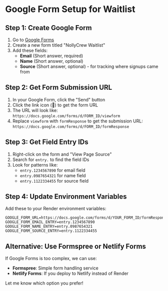 # Google Form Setup for Waitlist

## Step 1: Create Google Form
1. Go to [Google Forms](https://forms.google.com)
2. Create a new form titled "NollyCrew Waitlist"
3. Add these fields:
   - **Email** (Short answer, required)
   - **Name** (Short answer, optional)
   - **Source** (Short answer, optional) - for tracking where signups came from

## Step 2: Get Form Submission URL
1. In your Google Form, click the "Send" button
2. Click the link icon (🔗) to get the form URL
3. The URL will look like: `https://docs.google.com/forms/d/FORM_ID/viewform`
4. Replace `viewform` with `formResponse` to get the submission URL:
   `https://docs.google.com/forms/d/FORM_ID/formResponse`

## Step 3: Get Field Entry IDs
1. Right-click on the form and "View Page Source"
2. Search for `entry.` to find the field IDs
3. Look for patterns like:
   - `entry.1234567890` for email field
   - `entry.0987654321` for name field
   - `entry.1122334455` for source field

## Step 4: Update Environment Variables
Add these to your Render environment variables:
```
GOOGLE_FORM_URL=https://docs.google.com/forms/d/YOUR_FORM_ID/formResponse
GOOGLE_FORM_EMAIL_ENTRY=entry.1234567890
GOOGLE_FORM_NAME_ENTRY=entry.0987654321
GOOGLE_FORM_SOURCE_ENTRY=entry.1122334455
```

## Alternative: Use Formspree or Netlify Forms
If Google Forms is too complex, we can use:
- **Formspree**: Simple form handling service
- **Netlify Forms**: If you deploy to Netlify instead of Render

Let me know which option you prefer!
